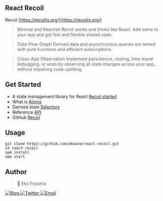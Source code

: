 ## React Recoil

Recoil [https://recoiljs.org/](https://recoiljs.org/)

> Minimal and Reactish
Recoil works and thinks like React. Add some to your app and get fast and flexible shared state.

> Data-Flow Graph
Derived data and asynchronous queries are tamed with pure functions and efficient subscriptions.

> Cross-App Observation
Implement persistence, routing, time-travel debugging, or undo by observing all state changes across your app, without impairing code-splitting.

## Get Started

- A state management library for React [Recoil started](https://recoiljs.org/docs/introduction/getting-started/)
- What is [Atoms](https://recoiljs.org/docs/basic-tutorial/atoms)
- Derived state [Selectors](https://recoiljs.org/docs/basic-tutorial/selectors)
- Reference [API](https://recoiljs.org/docs/api-reference/core/RecoilRoot)
- GitHub [Recoil](https://github.com/facebookexperimental/Recoil)

## Usage

```
git clone https://github.com/ekaone/react-recoil.git
cd react-recoil
npm install
npm start
```

## Author
> 🤵 Eka Prasetia

<a href="https://www.ekaprasetia.com/">
  <img src="https://img.shields.io/badge/Writer-Blog-orange" alt="Blog" />
</a>

<a href="https://twitter.com/dannyeka">
  <img src="https://img.shields.io/badge/Tweet-Twitter-blue" alt="Twitter" />
</a>

<a href="mailto:ekaone3033@gmail.com">
  <img src="https://img.shields.io/badge/Email-ekaone3033@gmail.com-yellow" alt="Email" />
</a>